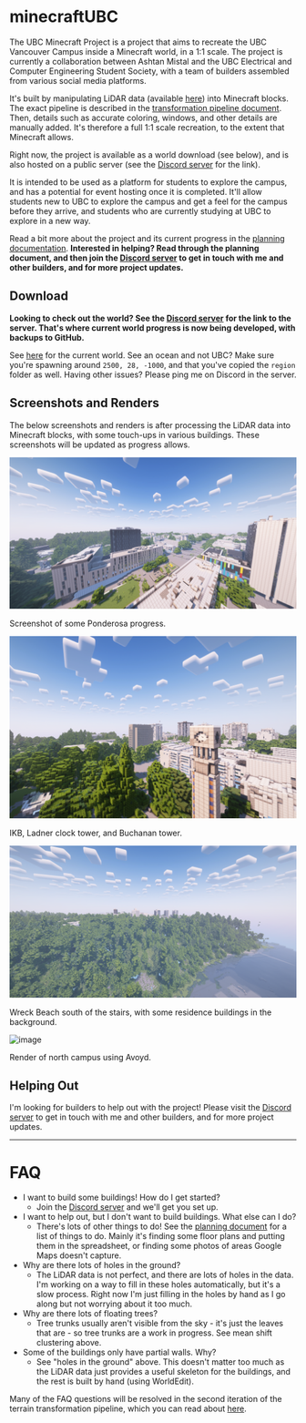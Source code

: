 # minecraftUBC

The UBC Minecraft Project is a project that aims to recreate the UBC Vancouver Campus inside a Minecraft world, in a 1:1 scale. The project is currently a collaboration between Ashtan Mistal and the UBC Electrical and Computer Engineering Student Society, with a team of builders assembled from various social media platforms.

It's built by manipulating LiDAR data (available [here](https://opendata.vancouver.ca/explore/dataset/lidar-2022/information/)) into Minecraft blocks. The exact pipeline is described in the [transformation pipeline document](https://github.com/ashtanmistal/minecraftUBC/blob/master/transformation_pipeline.md). Then, details such as accurate coloring, windows, and other details are manually added. It's therefore a full 1:1 scale recreation, to the extent that Minecraft allows. 

Right now, the project is available as a world download (see below), and is also hosted on a public server (see the [Discord server](https://discord.gg/FqbDJNPgDu) for the link). 

It is intended to be used as a platform for students to explore the campus, and has a potential for event hosting once it is completed. It'll allow students new to UBC to explore the campus and get a feel for the campus before they arrive, and students who are currently studying at UBC to explore in a new way.


Read a bit more about the project and its current progress in the [planning documentation](https://github.com/ashtanmistal/minecraftUBC/blob/master/planning/planning.md). **Interested in helping? Read through the planning document, and then join the [Discord server](https://discord.gg/FqbDJNPgDu) to get in touch with me and other builders, and for more project updates.**

## Download

**Looking to check out the world? See the [Discord server](https://discord.gg/FqbDJNPgDu) for the link to the server. That's where current world progress is now being developed, with backups to GitHub.**

See [here](https://github.com/ashtanmistal/minecraftUBC/tree/master/world/UBC) for the current world. See an ocean and not UBC? Make sure you're spawning around `2500, 28, -1000`, and that you've copied the `region` folder as well. Having other issues? Please ping me on Discord in the server. 

## Screenshots and Renders

The below screenshots and renders is after processing the LiDAR data into Minecraft blocks, with some touch-ups in various buildings. These screenshots will be updated as progress allows.

![2023-06-23_11 36 12](screenshots/2023-06-23_11.36.12.png)

Screenshot of some Ponderosa progress.

![2023-06-23_11 40 20](screenshots/2023-06-23_11.40.20.png)

IKB, Ladner clock tower, and Buchanan tower.

![2023-06-23_12 17 01](screenshots/2023-06-23_12.17.01.png)

Wreck Beach south of the stairs, with some residence buildings in the background.


![image](https://github.com/ashtanmistal/minecraftUBC/assets/70030490/91dda6d4-b54b-4fef-9cfa-6297f8112a3c)

Render of north campus using Avoyd.

## Helping Out

I'm looking for builders to help out with the project! Please visit the [Discord server](https://discord.gg/FqbDJNPgDu) to get in touch with me and other builders, and for more project updates.

___

# FAQ

- I want to build some buildings! How do I get started?
  - Join the [Discord server](https://discord.gg/FqbDJNPgDu) and we'll get you set up.
- I want to help out, but I don't want to build buildings. What else can I do?
  - There's lots of other things to do! See the [planning document](https://github.com/ashtanmistal/minecraftUBC/blob/master/planning/planning.md) for a list of things to do. Mainly it's finding some floor plans and putting them in the spreadsheet, or finding some photos of areas Google Maps doesn't capture. 
- Why are there lots of holes in the ground?
  - The LiDAR data is not perfect, and there are lots of holes in the data. I'm working on a way to fill in these holes automatically, but it's a slow process. Right now I'm just filling in the holes by hand as I go along but not worrying about it too much.
- Why are there lots of floating trees?
  - Tree trunks usually aren't visible from the sky - it's just the leaves that are - so tree trunks are a work in progress. See mean shift clustering above.
- Some of the buildings only have partial walls. Why?
  - See "holes in the ground" above. This doesn't matter too much as the LiDAR data just provides a useful skeleton for the buildings, and the rest is built by hand (using WorldEdit).

Many of the FAQ questions will be resolved in the second iteration of the terrain transformation pipeline, which you can read about [here](https://github.com/ashtanmistal/minecraftUBC/blob/master/transformation_pipeline.md). 
